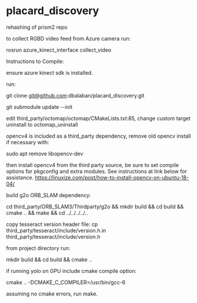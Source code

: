 # placard_discovery
rehashing of prism2 repo

to collect RGBD video feed from Azure camera run:

rosrun azure_kinect_interface collect_video

Instructions to Compile:

ensure azure kinect sdk is installed.

run:

git clone git@github.com:dbalaban/placard_discovery.git

git submodule update --init

edit third_party/octomap/octomap/CMakeLists.txt:85, change custom target uninstall to octomap_uninstall

opencv4 is included as a third_party dependency, remove old opencv install if necessary with:

sudo apt remove libopencv-dev

then install opencv4 from the third party source, be sure to set compile options for pkgconfig and extra modules. See instructions at link below for assistance.
https://linuxize.com/post/how-to-install-opencv-on-ubuntu-18-04/

build g2o ORB_SLAM dependency:

cd third_party/ORB_SLAM3/Thirdparty/g2o && mkdir build && cd build && cmake .. && make && cd ../../../../..

copy tesseract version header file: cp third_party/tesseract/include/version.h.in third_party/tesseract/include/version.h

from project directory run:

mkdir build && cd build && cmake ..

if running yolo on GPU include cmake compile option:

cmake .. -DCMAKE_C_COMPILER=/usr/bin/gcc-6

assuming no cmake errors, run make.

